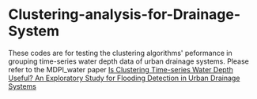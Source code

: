# Clustering-analysis-for-Drainage-System
These codes are for testing the clustering algorithms' peformance in grouping time-series water depth data of urban drainage systems. Please refer to the MDPI_water paper [Is Clustering Time-series Water Depth Useful? An Exploratory Study for Flooding Detection in Urban Drainage Systems](https://www.mdpi.com/2073-4441/12/9/2433)

